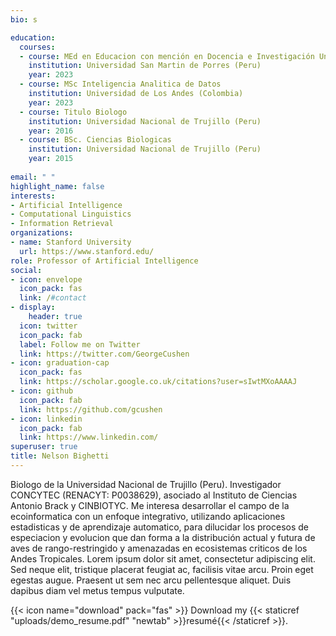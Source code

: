 ```yaml
---
bio: s

education:
  courses:
  - course: MEd en Educacion con mención en Docencia e Investigación Universitaria
    institution: Universidad San Martin de Porres (Peru)
    year: 2023
  - course: MSc Inteligencia Analitica de Datos
    institution: Universidad de Los Andes (Colombia)
    year: 2023
  - course: Titulo Biologo
    institution: Universidad Nacional de Trujillo (Peru)
    year: 2016
  - course: BSc. Ciencias Biologicas
    institution: Universidad Nacional de Trujillo (Peru)
    year: 2015
  
email: " "
highlight_name: false
interests:
- Artificial Intelligence
- Computational Linguistics
- Information Retrieval
organizations:
- name: Stanford University
  url: https://www.stanford.edu/
role: Professor of Artificial Intelligence
social:
- icon: envelope
  icon_pack: fas
  link: /#contact
- display:
    header: true
  icon: twitter
  icon_pack: fab
  label: Follow me on Twitter
  link: https://twitter.com/GeorgeCushen
- icon: graduation-cap
  icon_pack: fas
  link: https://scholar.google.co.uk/citations?user=sIwtMXoAAAAJ
- icon: github
  icon_pack: fab
  link: https://github.com/gcushen
- icon: linkedin
  icon_pack: fab
  link: https://www.linkedin.com/
superuser: true
title: Nelson Bighetti
---
```


Biologo de la Universidad Nacional de Trujillo (Peru). Investigador CONCYTEC (RENACYT: P0038629), asociado al Instituto de Ciencias Antonio Brack y CINBIOTYC. Me interesa desarrollar el campo de la ecoinformatica con un enfoque integrativo, utilizando aplicaciones estadisticas y de aprendizaje automatico, para dilucidar los procesos de especiacion y evolucion que dan forma a la distribución actual y futura de aves de rango-restringido y amenazadas en ecosistemas criticos de los Andes Tropicales.
Lorem ipsum dolor sit amet, consectetur adipiscing elit. Sed neque elit, tristique placerat feugiat ac, facilisis vitae arcu. Proin eget egestas augue. Praesent ut sem nec arcu pellentesque aliquet. Duis dapibus diam vel metus tempus vulputate.

{{< icon name="download" pack="fas" >}} Download my {{< staticref "uploads/demo_resume.pdf" "newtab" >}}resumé{{< /staticref >}}.
